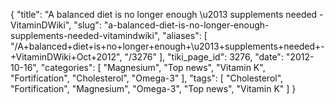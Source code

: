 {
    "title": "A balanced diet is no longer enough \u2013 supplements needed - VitaminDWiki",
    "slug": "a-balanced-diet-is-no-longer-enough-supplements-needed-vitamindwiki",
    "aliases": [
        "/A+balanced+diet+is+no+longer+enough+\u2013+supplements+needed+-+VitaminDWiki+Oct+2012",
        "/3276"
    ],
    "tiki_page_id": 3276,
    "date": "2012-10-16",
    "categories": [
        "Magnesium",
        "Top news",
        "Vitamin K",
        "Fortification",
        "Cholesterol",
        "Omega-3"
    ],
    "tags": [
        "Cholesterol",
        "Fortification",
        "Magnesium",
        "Omega-3",
        "Top news",
        "Vitamin K"
    ]
}